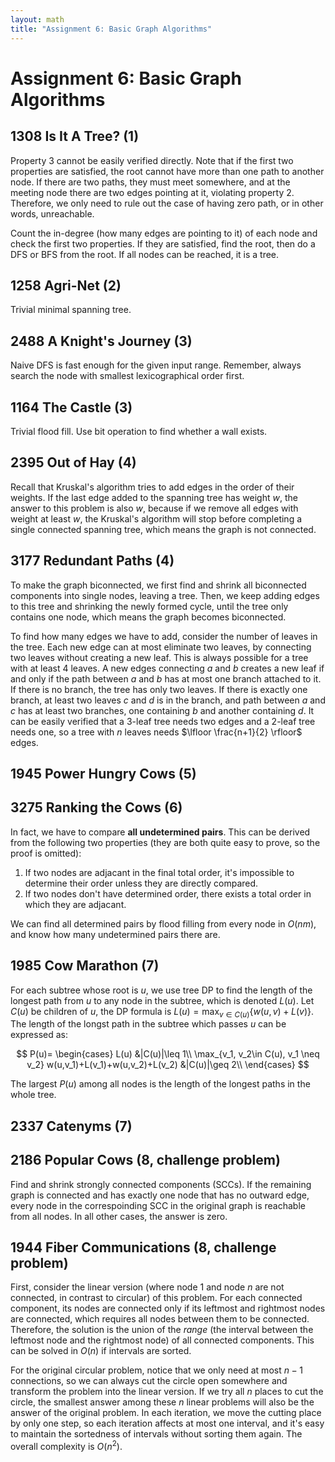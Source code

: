 ```yaml
---
layout: math
title: "Assignment 6: Basic Graph Algorithms"
---
```


# Assignment 6: Basic Graph Algorithms 

## 1308 Is It A Tree? (1) 

Property 3 cannot be easily verified directly. Note that if the first two properties are satisfied, the root cannot have more than one path to another node. If there are two paths, they must meet somewhere, and at the meeting node there are two edges pointing at it, violating property 2. Therefore, we only need to rule out the case of having zero path, or in other words, unreachable.

Count the in-degree (how many edges are pointing to it) of each node and check the first two properties. If they are satisfied, find the root, then do a DFS or BFS from the root. If all nodes can be reached, it is a tree.

## 1258 Agri-Net (2) 

Trivial minimal spanning tree.

## 2488 A Knight's Journey (3) 

Naive DFS is fast enough for the given input range. Remember, always search the node with smallest lexicographical order first.

## 1164 The Castle (3) 

Trivial flood fill. Use bit operation to find whether a wall exists.

## 2395 Out of Hay (4) 

Recall that Kruskal's algorithm tries to add edges in the order of their weights. If the last edge added to the spanning tree has weight $w$, the answer to this problem is also $w$, because if we remove all edges with weight at least $w$, the Kruskal's algorithm will stop before completing a single connected spanning tree, which means the graph is not connected.

## 3177 Redundant Paths (4) 

To make the graph biconnected, we first find and shrink all biconnected components into single nodes, leaving a tree. Then, we keep adding edges to this tree and shrinking the newly formed cycle, until the tree only contains one node, which means the graph becomes biconnected.

To find how many edges we have to add, consider the number of leaves in the tree. Each new edge can at most eliminate two leaves, by connecting two leaves without creating a new leaf. This is always possible for a tree with at least 4 leaves. A new edges connecting $a$ and $b$ creates a new leaf if and only if the path between $a$ and $b$ has at most one branch attached to it. If there is no branch, the tree has only two leaves. If there is exactly one branch, at least two leaves $c$ and $d$ is in the branch, and path between $a$ and $c$ has at least two branches, one containing $b$ and another containing $d$. It can be easily verified that a 3-leaf tree needs two edges and a 2-leaf tree needs one, so a tree with $n$ leaves needs $\lfloor \frac{n+1}{2} \rfloor$ edges.

## 1945 Power Hungry Cows (5) 

## 3275 Ranking the Cows (6)

In fact, we have to compare **all undetermined pairs**. This can be derived from the following two properties (they are both quite easy to prove, so the proof is omitted):

1. If two nodes are adjacant in the final total order, it's impossible to determine their order unless they are directly compared.
2. If two nodes don't have determined order, there exists a total order in which they are adjacant.

We can find all determined pairs by flood filling from every node in $O(nm)$, and know how many undetermined pairs there are.

## 1985 Cow Marathon (7) 

For each subtree whose root is $u$, we use tree DP to find the length of the longest path from $u$ to any node in the subtree, which is denoted $L(u)$. Let $C(u)$ be children of $u$, the DP formula is $L(u)=\max_{v\in C(u)}\lbrace w(u,v)+L(v) \rbrace$. The length of the longst path in the subtree which passes $u$ can be expressed as:

$$
P(u)=
\begin{cases}
L(u) &|C(u)|\leq 1\\
\max_{v_1, v_2\in C(u), v_1 \neq v_2} w(u,v_1)+L(v_1)+w(u,v_2)+L(v_2) &|C(u)|\geq 2\\
\end{cases}
$$

The largest $P(u)$ among all nodes is the length of the longest paths in the whole tree.

## 2337 Catenyms (7) 

## 2186 Popular Cows (8, challenge problem) 

Find and shrink strongly connected components (SCCs). If the remaining graph is connected and has exactly one node that has no outward edge, every node in the correspoinding SCC in the original graph is reachable from all nodes. In all other cases, the answer is zero.

## 1944 Fiber Communications (8, challenge problem)

First, consider the linear version (where node $1$ and node $n$ are not connected, in contrast to circular) of this problem. For each connected component, its nodes are connected only if its leftmost and rightmost nodes are connected, which requires all nodes between them to be connected. Therefore, the solution is the union of the *range* (the interval between the leftmost node and the rightmost node) of all connected components. This can be solved in $O(n)$ if intervals are sorted.

For the original circular problem, notice that we only need at most $n-1$ connections, so we can always cut the circle open somewhere and transform the problem into the linear version. If we try all $n$ places to cut the circle, the smallest answer among these $n$ linear problems will also be the answer of the original problem. In each iteration, we move the cutting place by only one step, so each iteration affects at most one interval, and it's easy to maintain the sortedness of intervals without sorting them again. The overall complexity is $O(n^2)$.